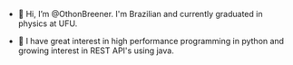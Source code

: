 - 👋 Hi, I’m @OthonBreener. I'm Brazilian and currently graduated in physics at UFU.

- 👀 I have great interest in high performance programming in python and growing interest in REST API's using java.
